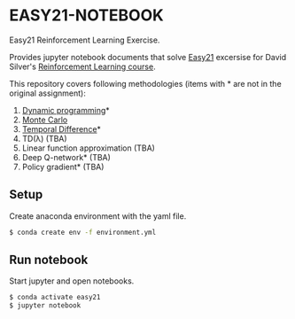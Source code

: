 EASY21-NOTEBOOK
===============
Easy21 Reinforcement Learning Exercise.

Provides jupyter notebook documents that solve
[Easy21](http://www0.cs.ucl.ac.uk/staff/d.silver/web/Teaching_files/Easy21-Johannes.pdf) excersise for
David Silver's [Reinforcement Learning course](http://www0.cs.ucl.ac.uk/staff/d.silver/web/Teaching.html).

This repository covers following methodologies (items with * are not in the original assignment):

1. [Dynamic programming](./notebook/1_dynamic-programming.ipynb)*
1. [Monte Carlo](./notebook/3_montecarlo.ipynb)
1. [Temporal Difference](./notebook/4_temporal-difference.ipynb)*
1. TD(&#955;) (TBA)
1. Linear function approximation (TBA)
1. Deep Q-network* (TBA)
1. Policy gradient* (TBA)


## Setup

Create anaconda environment with the yaml file.

```bash
$ conda create env -f environment.yml
```

## Run notebook

Start jupyter and open notebooks.

```bash
$ conda activate easy21
$ jupyter notebook
```
